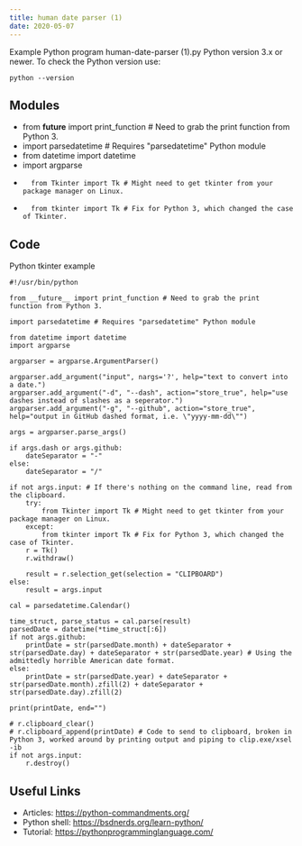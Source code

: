 ```yaml
---
title: human date parser (1)
date: 2020-05-07
---
```

Example Python program human-date-parser (1).py
Python version 3.x or newer.
To check the Python version use:

    python --version

## Modules

* from __future__ import print_function # Need to grab the print function from Python 3.
* import parsedatetime # Requires "parsedatetime" Python module
* from datetime import datetime
* import argparse
* 		from Tkinter import Tk # Might need to get tkinter from your package manager on Linux.
* 		from tkinter import Tk # Fix for Python 3, which changed the case of Tkinter.

## Code

Python tkinter example

    #!/usr/bin/python
    
    from __future__ import print_function # Need to grab the print function from Python 3.
    
    import parsedatetime # Requires "parsedatetime" Python module
    
    from datetime import datetime
    import argparse
    
    argparser = argparse.ArgumentParser()
    
    argparser.add_argument("input", nargs='?', help="text to convert into a date.")
    argparser.add_argument("-d", "--dash", action="store_true", help="use dashes instead of slashes as a seperator.")
    argparser.add_argument("-g", "--github", action="store_true", help="output in GitHub dashed format, i.e. \"yyyy-mm-dd\"")
    
    args = argparser.parse_args()
    
    if args.dash or args.github:
    	dateSeparator = "-"
    else:
    	dateSeparator = "/"
    
    if not args.input: # If there's nothing on the command line, read from the clipboard.
    	try:
    		from Tkinter import Tk # Might need to get tkinter from your package manager on Linux.
    	except:
    		from tkinter import Tk # Fix for Python 3, which changed the case of Tkinter.
    	r = Tk()
    	r.withdraw()
    
    	result = r.selection_get(selection = "CLIPBOARD")
    else:
    	result = args.input
    
    cal = parsedatetime.Calendar()
    
    time_struct, parse_status = cal.parse(result)
    parsedDate = datetime(*time_struct[:6])
    if not args.github:
    	printDate = str(parsedDate.month) + dateSeparator + str(parsedDate.day) + dateSeparator + str(parsedDate.year) # Using the admittedly horrible American date format.
    else:
    	printDate = str(parsedDate.year) + dateSeparator + str(parsedDate.month).zfill(2) + dateSeparator + str(parsedDate.day).zfill(2)
    
    print(printDate, end="")
    
    # r.clipboard_clear()
    # r.clipboard_append(printDate) # Code to send to clipboard, broken in Python 3, worked around by printing output and piping to clip.exe/xsel -ib
    if not args.input:
    	r.destroy()

## Useful Links

- Articles: https://python-commandments.org/
- Python shell: https://bsdnerds.org/learn-python/
- Tutorial: https://pythonprogramminglanguage.com/
